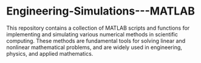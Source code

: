 # Engineering-Simulations---MATLAB
This repository contains a collection of MATLAB scripts and functions for implementing and simulating various numerical methods in scientific computing. These methods are fundamental tools for solving linear and nonlinear mathematical problems, and are widely used in engineering, physics, and applied mathematics.
